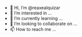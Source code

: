 - 👋 Hi, I’m @reaxealquizar
- 👀 I’m interested in ...
- 🌱 I’m currently learning ...
- 💞️ I’m looking to collaborate on ...
- 📫 How to reach me ...

<!---
reaxealquizar/reaxealquizar is a ✨ special ✨ repository because its `README.md` (this file) appears on your GitHub profile.
You can click the Preview link to take a look at your changes.
--->
